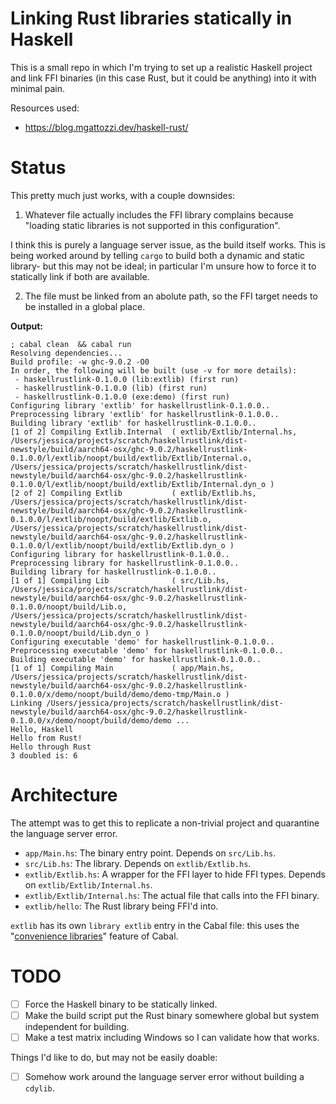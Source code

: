 
# Linking Rust libraries statically in Haskell

This is a small repo in which I'm trying to set up a realistic Haskell project and link FFI binaries
(in this case Rust, but it could be anything) into it with minimal pain.

Resources used:
- https://blog.mgattozzi.dev/haskell-rust/

# Status

This pretty much just works, with a couple downsides:

1. Whatever file actually includes the FFI library complains because "loading static libraries is not supported in this configuration".

I think this is purely a language server issue, as the build itself works.
This is being worked around by telling `cargo` to build both a dynamic and static library- but this may not be ideal;
in particular I'm unsure how to force it to statically link if both are available.

2. The file must be linked from an abolute path, so the FFI target needs to be installed in a global place.

**Output:**
```shell
; cabal clean  && cabal run
Resolving dependencies...
Build profile: -w ghc-9.0.2 -O0
In order, the following will be built (use -v for more details):
 - haskellrustlink-0.1.0.0 (lib:extlib) (first run)
 - haskellrustlink-0.1.0.0 (lib) (first run)
 - haskellrustlink-0.1.0.0 (exe:demo) (first run)
Configuring library 'extlib' for haskellrustlink-0.1.0.0..
Preprocessing library 'extlib' for haskellrustlink-0.1.0.0..
Building library 'extlib' for haskellrustlink-0.1.0.0..
[1 of 2] Compiling Extlib.Internal  ( extlib/Extlib/Internal.hs, /Users/jessica/projects/scratch/haskellrustlink/dist-newstyle/build/aarch64-osx/ghc-9.0.2/haskellrustlink-0.1.0.0/l/extlib/noopt/build/extlib/Extlib/Internal.o, /Users/jessica/projects/scratch/haskellrustlink/dist-newstyle/build/aarch64-osx/ghc-9.0.2/haskellrustlink-0.1.0.0/l/extlib/noopt/build/extlib/Extlib/Internal.dyn_o )
[2 of 2] Compiling Extlib           ( extlib/Extlib.hs, /Users/jessica/projects/scratch/haskellrustlink/dist-newstyle/build/aarch64-osx/ghc-9.0.2/haskellrustlink-0.1.0.0/l/extlib/noopt/build/extlib/Extlib.o, /Users/jessica/projects/scratch/haskellrustlink/dist-newstyle/build/aarch64-osx/ghc-9.0.2/haskellrustlink-0.1.0.0/l/extlib/noopt/build/extlib/Extlib.dyn_o )
Configuring library for haskellrustlink-0.1.0.0..
Preprocessing library for haskellrustlink-0.1.0.0..
Building library for haskellrustlink-0.1.0.0..
[1 of 1] Compiling Lib              ( src/Lib.hs, /Users/jessica/projects/scratch/haskellrustlink/dist-newstyle/build/aarch64-osx/ghc-9.0.2/haskellrustlink-0.1.0.0/noopt/build/Lib.o, /Users/jessica/projects/scratch/haskellrustlink/dist-newstyle/build/aarch64-osx/ghc-9.0.2/haskellrustlink-0.1.0.0/noopt/build/Lib.dyn_o )
Configuring executable 'demo' for haskellrustlink-0.1.0.0..
Preprocessing executable 'demo' for haskellrustlink-0.1.0.0..
Building executable 'demo' for haskellrustlink-0.1.0.0..
[1 of 1] Compiling Main             ( app/Main.hs, /Users/jessica/projects/scratch/haskellrustlink/dist-newstyle/build/aarch64-osx/ghc-9.0.2/haskellrustlink-0.1.0.0/x/demo/noopt/build/demo/demo-tmp/Main.o )
Linking /Users/jessica/projects/scratch/haskellrustlink/dist-newstyle/build/aarch64-osx/ghc-9.0.2/haskellrustlink-0.1.0.0/x/demo/noopt/build/demo/demo ...
Hello, Haskell
Hello from Rust!
Hello through Rust
3 doubled is: 6
```

# Architecture

The attempt was to get this to replicate a non-trivial project and quarantine the language server error.

- `app/Main.hs`: The binary entry point. Depends on `src/Lib.hs`.
- `src/Lib.hs`: The library. Depends on `extlib/Extlib.hs`.
- `extlib/Extlib.hs`: A wrapper for the FFI layer to hide FFI types. Depends on `extlib/Extlib/Internal.hs`.
- `extlib/Extlib/Internal.hs`: The actual file that calls into the FFI binary.
- `extlib/hello`: The Rust library being FFI'd into.

`extlib` has its own `library extlib` entry in the Cabal file:
this uses the "[convenience libraries](https://github.com/haskell/cabal/pull/3022)" feature of Cabal.

# TODO

- [ ] Force the Haskell binary to be statically linked.
- [ ] Make the build script put the Rust binary somewhere global but system independent for building.
- [ ] Make a test matrix including Windows so I can validate how that works.

Things I'd like to do, but may not be easily doable:

- [ ] Somehow work around the language server error without building a `cdylib`.
